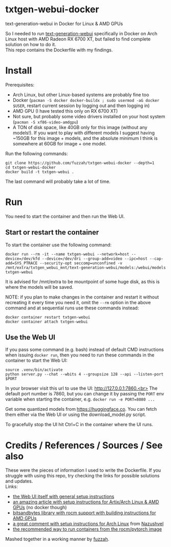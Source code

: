 # txtgen-webui-docker
text-generation-webui in Docker for Linux & AMD GPUs<br>

So I needed to run [text-generation-webui](https://github.com/oobabooga/text-generation-webui) specifically in Docker on Arch Linux host with AMD Radeon RX 6700 XT, but failed to find complete solution on how to do it.<br>
This repo contains the Dockerfile with my findings.<br>

# Install
Prerequisites:
- Arch Linux, but other Linux-based systems are probably fine too
- Docker (`pacman -S docker docker-buildx ; sudo usermod -aG docker $USER`, restart current session by logging out and then logging in)
- AMD GPU (I have tested this only on RX 6700 XT)
- Not sure, but probably some video drivers installed on your host system (`pacman -S xf86-video-amdgpu`)
- A TON of disk space, like 40GB only for this image (without any models!). If you want to play with different models I suggest having ~150GB for this image + models, and the absolute minimum I think is somewhere at 60GB for image + one model.

Run the following commands:
```shell
git clone https://github.com/fuzzah/txtgen-webui-docker --depth=1
cd txtgen-webui-docker
docker build -t txtgen-webui .
```
The last command will probably take a lot of time.

# Run
You need to start the container and then run the Web UI.<br>

## Start or restart the container
To start the container use the following command:
```shell
docker run --rm -it --name txtgen-webui --network=host --device=/dev/kfd --device=/dev/dri --group-add=video --ipc=host --cap-add=SYS_PTRACE --security-opt seccomp=unconfined -v /mnt/extra/txtgen_webui_mnt/text-generation-webui/models:/webui/models txtgen-webui
```
It is advised for /mnt/extra to be mountpoint of some huge disk, as this is where the models will be saved.<br>

NOTE: if you plan to make changes in the container and restart it without recreating it every time you need it, omit the `--rm` option in the above command and at sequential runs use these commands instead:
```shell
docker container restart txtgen-webui
docker container attach txtgen-webui
```

## Use the Web UI
If you pass some command (e.g. bash) instead of default CMD instructions when issuing `docker run`, then you need to run these commands in the container to start the Web UI:
```shell
source .venv/bin/activate
python server.py --chat --wbits 4 --groupsize 128 --api --listen-port $PORT
```
In your browser visit this url to use the UI: http://127.0.0.1:7860.<br>
The default port number is 7860, but you can change it by passing the `PORT` env variable when starting the container, e.g. `docker run -e PORT=8080 ...`<br>

Get some quantized models from https://huggingface.co. You can fetch them either via the Web UI or using the download_model.py script.<br>

To gracefully stop the UI hit Ctrl+C in the container where the UI runs.<br>

# Credits / References / Sources / See also
These were the pieces of information I used to write the Dockerfile. If you struggle with using this repo, try checking the links for possible solutions and updates.<br>
Links:
- [the Web UI itself with general setup instructions](https://github.com/oobabooga/text-generation-webui)
- [an amazing article with setup instructions for Artix/Arch Linux & AMD GPUs](https://rentry.org/eq3hg) (no docker though)
- [bitsandbytes library with rocm support with building instructions for AMD GPUs](https://github.com/agrocylo/bitsandbytes-rocm/blob/8b1b1b429fc513fb1743d2efb81ff2ddfebdbc14/compile_from_source.md#rocm)
- [a great comment with setup instructions for Arch Linux](https://github.com/oobabooga/text-generation-webui/issues/879#issuecomment-1502144828) from [Nazushvel](https://github.com/Nazushvel)
- [the recommended way to run containers from the rocm/pytorch image](https://hub.docker.com/r/rocm/pytorch)

Mashed together in a working manner by [fuzzah](https://github.com/fuzzah).

